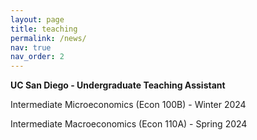 ```yaml
---
layout: page
title: teaching
permalink: /news/
nav: true
nav_order: 2
---
```

<p><b>UC San Diego - Undergraduate Teaching Assistant </b></p>
Intermediate Microeconomics (Econ 100B) - Winter 2024

Intermediate Macroeconomics (Econ 110A) - Spring 2024
